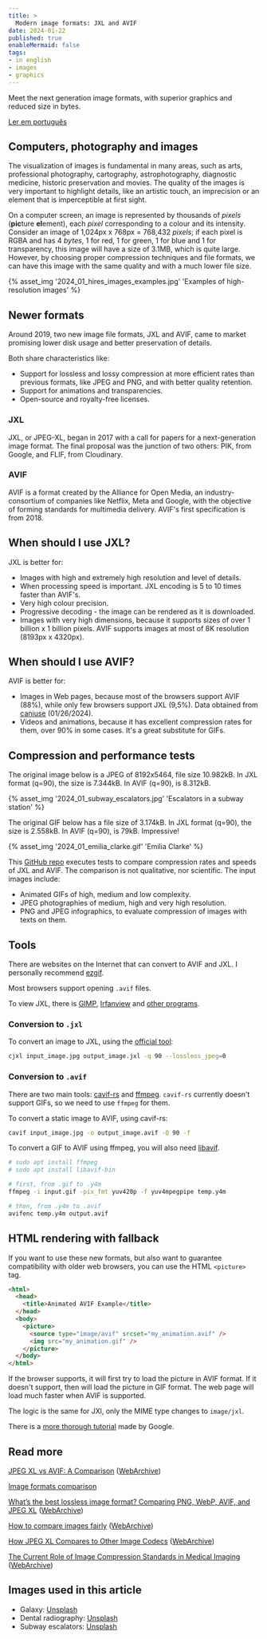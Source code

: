 ```yaml
---
title: >
  Modern image formats: JXL and AVIF
date: 2024-01-22
published: true
enableMermaid: false
tags:
- in english
- images
- graphics
---
```

Meet the next generation image formats, with superior graphics and reduced size in bytes.<!-- excerpt -->

[Ler em português](../formatos-de-imagem-modernos-jxl-avif)

## Computers, photography and images

The visualization of images is fundamental in many areas, such as arts, professional photography, cartography, astrophotography, diagnostic medicine, historic preservation and movies. The quality of the images is very important to highlight details, like an artistic touch, an imprecision or an element that is imperceptible at first sight.

On a computer screen, an image is represented by thousands of *pixels* (**pic**ture **el**ement), each *pixel* corresponding to a colour and its intensity. Consider an image of 1,024px x 768px = 768,432 *pixels*; if each pixel is RGBA and has 4 *bytes*, 1 for red, 1 for green, 1 for blue and 1 for transparency, this image will have a size of 3.1MB, which is quite large. However, by choosing proper compression techniques and file formats, we can have this image with the same quality and with a much lower file size.

{% asset_img '2024_01_hires_images_examples.jpg' 'Examples of high-resolution images' %}

## Newer formats

Around 2019, two new image file formats, JXL and AVIF, came to market promising lower disk usage and better preservation of details.

Both share characteristics like:

- Support for lossless and lossy compression at more efficient rates than previous formats, like JPEG and PNG, and with better quality retention.
- Support for animations and transparencies.
- Open-source and royalty-free licenses.

### JXL

JXL, or JPEG-XL, began in 2017 with a call for papers for a next-generation image format. The final proposal was the junction of two others: PIK, from Google, and FLIF, from Cloudinary.

### AVIF

AVIF is a format created by the Alliance for Open Media, an industry-consortium of companies like Netflix, Meta and Google, with the objective of forming standards for multimedia delivery. AVIF's first specification is from 2018.

## When should I use JXL?

JXL is better for:

- Images with high and extremely high resolution and level of details.
- When processing speed is important. JXL encoding is 5 to 10 times faster than AVIF's.
- Very high colour precision.
- Progressive decoding - the image can be rendered as it is downloaded. 
- Images with very high dimensions, because it supports sizes of over 1 billion x 1 billion pixels. AVIF supports images at most of 8K resolution (8193px x 4320px).

## When should I use AVIF?

AVIF is better for:

- Images in Web pages, because most of the browsers support AVIF (88%), while only few browsers support JXL (9,5%). Data obtained from [caniuse](https://caniuse.com/avif) (01/26/2024).
- Videos and animations, because it has excellent compression rates for them, over 90% in some cases. It's a great substitute for GIFs.

## Compression and performance tests

The original image below is a JPEG of 8192x5464, file size 10.982kB. In JXL format (q=90), the size is 7.344kB. In AVIF (q=90), is 8.312kB.

{% asset_img '2024_01_subway_escalators.jpg' 'Escalators in a subway station' %}

The original GIF below has a file size of 3.174kB. In JXL format (q=90), the size is 2.558kB. In AVIF (q=90), is 79kB. Impressive!

{% asset_img '2024_01_emilia_clarke.gif' 'Emilia Clarke' %}

This [GitHub repo](https://github.com/alexandrehtrb/jxl-avif-simple-benchmark) executes tests to compare compression rates and speeds of JXL and AVIF. The comparison is not qualitative, nor scientific. The input images include:

- Animated GIFs of high, medium and low complexity.
- JPEG photographies of medium, high and very high resolution.
- PNG and JPEG infographics, to evaluate compression of images with texts on them.

## Tools

There are websites on the Internet that can convert to AVIF and JXL. I personally recommend [ezgif](https://ezgif.com).

Most browsers support opening `.avif` files.

To view JXL, there is [GIMP](https://www.gimp.org/), [Irfanview](https://www.irfanview.com/) and [other programs](https://github.com/libjxl/libjxl/blob/main/doc/software_support.md).

### Conversion to `.jxl`

To convert an image to JXL, using the [official tool](https://github.com/libjxl/libjxl):

```bash
cjxl input_image.jpg output_image.jxl -q 90 --lossless_jpeg=0
```

### Conversion to `.avif`

There are two main tools: [cavif-rs](https://github.com/kornelski/cavif-rs) and [ffmpeg](https://ffmpeg.org/). `cavif-rs` currently doesn't support GIFs, so we need to use `ffmpeg` for them.

To convert a static image to AVIF, using cavif-rs:

```bash
cavif input_image.jpg -o output_image.avif -Q 90 -f
```

To convert a GIF to AVIF using ffmpeg, you will also need [libavif](https://github.com/AOMediaCodec/libavif).

```bash
# sudo apt install ffmpeg
# sudo apt install libavif-bin

# first, from .gif to .y4m
ffmpeg -i input.gif -pix_fmt yuv420p -f yuv4mpegpipe temp.y4m

# then, from .y4m to .avif
avifenc temp.y4m output.avif
```

## HTML rendering with fallback

If you want to use these new formats, but also want to guarantee compatibility with older web browsers, you can use the HTML `<picture>` tag.

```html
<html>
  <head>
    <title>Animated AVIF Example</title>
  </head>
  <body>
    <picture>
      <source type="image/avif" srcset="my_animation.avif" />
      <img src="my_animation.gif" />
    </picture>
  </body>
</html>
```

If the browser supports, it will first try to load the picture in AVIF format. If it doesn't support, then will load the picture in GIF format. The web page will load much faster when AVIF is supported.

The logic is the same for JXl, only the MIME type changes to `image/jxl`.

There is a [more thorough tutorial](https://codelabs.developers.google.com/codelabs/avif#5) made by Google.

## Read more

[JPEG XL vs AVIF: A Comparison](https://tonisagrista.com/blog/2023/jpegxl-vs-avif/) ([WebArchive](https://web.archive.org/web/20240121144338/https://tonisagrista.com/blog/2023/jpegxl-vs-avif/))

[Image formats comparison](https://eclipseo.github.io/image-comparison-web/#adventure-with-the-windmills*1:1&AOM_3.1.1=s&JXL_20210715=s&subset1)

[What’s the best lossless image format? Comparing PNG, WebP, AVIF, and JPEG XL](https://siipo.la/blog/whats-the-best-lossless-image-format-comparing-png-webp-avif-and-jpeg-xl) ([WebArchive](https://web.archive.org/web/20240121174347/https://siipo.la/blog/whats-the-best-lossless-image-format-comparing-png-webp-avif-and-jpeg-xl))

[How to compare images fairly](https://kornel.ski/en/faircomparison) ([WebArchive](https://web.archive.org/web/20240126200642/https://kornel.ski/en/faircomparison))

[How JPEG XL Compares to Other Image Codecs](https://cloudinary.com/blog/how_jpeg_xl_compares_to_other_image_codecs) ([WebArchive](https://web.archive.org/web/20240121174134/https://cloudinary.com/blog/how_jpeg_xl_compares_to_other_image_codecs))

[The Current Role of Image Compression Standards in Medical Imaging](https://www.mdpi.com/2078-2489/8/4/131) ([WebArchive](https://web.archive.org/web/20240126221119/https://www.mdpi.com/2078-2489/8/4/131))

## Images used in this article

* Galaxy: [Unsplash](https://unsplash.com/photos/black-hole-galaxy-illustration-Oze6U2m1oYU?utm_content=creditShareLink&utm_medium=referral&utm_source=unsplash)
* Dental radiography: [Unsplash](https://unsplash.com/photos/teeth-x-ray-KeVKEs1_RDU?utm_content=creditShareLink&utm_medium=referral&utm_source=unsplash)
* Subway escalators: [Unsplash](https://unsplash.com/photos/an-underground-subway-station-with-escalators-and-stairs-hLIi1IU5IU0)
